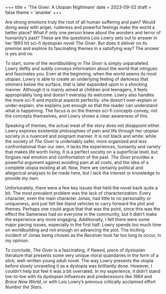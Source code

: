+++
title = 'The Giver: A Utopian Nightmare'
date = 2023-09-02
draft = false
theme = 'ananke'
+++



Are strong emotions truly the root of all human suffering and pain? Would doing away with anger, rudeness and powerful feelings make the world a better place? What if only one person knew about the wonders and terror of humanity’s past? These are the questions Lois Lowry sets out to answer in her 1993 hit sci-fi dystopian novel *The Giver*. But does it deliver on its premise and explore its fascinating themes in a satisfying way? The answer is yes and no.

To start, some of the worldbuilding in *The Giver* is simply unparalleled. Lowry deftly and subtly conveys information about the world that intrigues and fascinates you. Even at the beginning, when the world seems its most utopian, Lowry is able to create an underlying feeling of darkness that simmers below the surface, that is later expanded upon in a shocking manner. Although it is mainly aimed at children and teenagers, it feels appropriately long and doesn’t overstay its welcome. Lowry also handles the more sci-fi and mystical aspects perfectly: she doesn’t over-explain or under-explain; she explains just enough so that the reader can understand what is happening. The focus is on the themes sci-fi concepts convey, not the concepts themselves, and Lowry shows a clear awareness of this.

Speaking of themes, the actual meat of the story does not disappoint either. Lowry explores existential philosophies of pain and life through her utopian society in a nuanced and poignant manner. It is not black and white: while the society of *The Giver* is undeniably safer, more organized and less confrontational than our own, it lacks the experiences, humanity and variety that makes life worth living. It is a perfect society on a superficial level, but forgoes real emotion and confrontation of the past.  *The Giver* provides a powerful argument against avoiding pain at all costs, and the idea of a complete utopia existing at all. Now, there are certainly political and allegorical analyses to be made here, but I lack the interest or knowledge to provide my own. 

Unfortunately, there were a few key issues that held the novel back quite a bit. The most prevalent problem was the lack of characterization. Every character, even the main character Jonas, had little to no personality or uniqueness, and just felt like bland vehicles to carry forward the plot and themes. Perhaps one could argue that that was the point, since this was the effect the Sameness had on everyone in the community, but it didn’t make the experience any more engaging. Additionally, I felt there were some major pacing issues, especially in the first half. Lowry spends too much time on worldbuilding and not enough on advancing the plot. The inciting incident of Jonas being chosen as the Receiver took far too long to occur, in my opinion.

To conclude, *The Giver* is a fascinating, if flawed, piece of dystopian literature that presents some very unique moral quandaries in the form of a slick, well-written young adult novel. The way Lowry presents the utopia before slowly unraveling it as a dystopia was brilliantly done. However, I couldn’t help but feel it was a bit overrated. In my experience, it didn’t stand toe-to-toe with its dystopian influences and predecessors like *1984* and *Brave New World*, or with Lois Lowry’s previous critically acclaimed effort *Number the Stars*.


